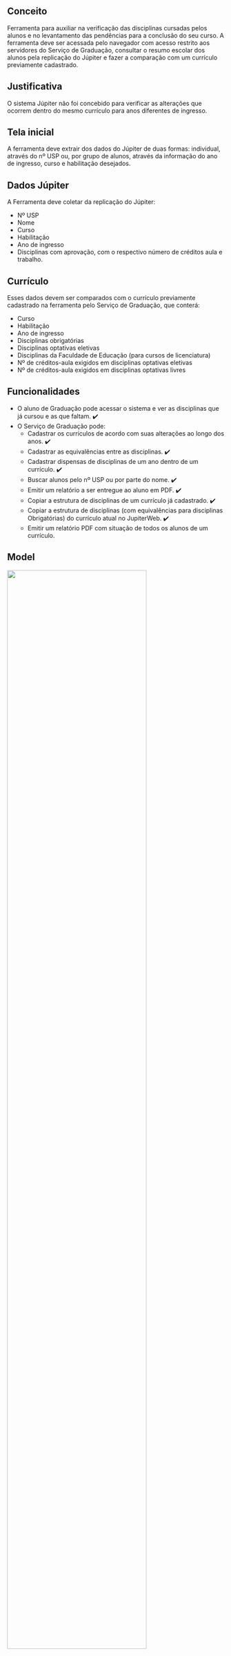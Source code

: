 ## Conceito

Ferramenta para auxiliar na verificação das disciplinas cursadas pelos alunos e no levantamento das pendências para a conclusão do seu curso. A ferramenta deve ser acessada pelo navegador com acesso restrito aos servidores do Serviço de Graduação, consultar o resumo escolar dos alunos pela replicação do Júpiter e fazer a comparação com um currículo previamente cadastrado.

## Justificativa

O sistema Júpiter não foi concebido para verificar as alterações que ocorrem dentro do mesmo currículo para anos diferentes de ingresso.

## Tela inicial

A ferramenta deve extrair dos dados do Júpiter de duas formas: individual, através do nº USP ou, por grupo de alunos, através da informação do ano de ingresso, curso e habilitação desejados. 

## Dados Júpiter

A Ferramenta deve coletar da replicação do Júpiter:

- Nº USP
- Nome
- Curso
- Habilitação
- Ano de ingresso
- Disciplinas com aprovação, com o respectivo número de créditos aula e trabalho.

## Currículo

Esses dados devem ser comparados com o currículo previamente cadastrado na ferramenta pelo Serviço de Graduação, que conterá:

- Curso
- Habilitação
- Ano de ingresso
- Disciplinas obrigatórias
- Disciplinas optativas eletivas
- Disciplinas da Faculdade de Educação (para cursos de licenciatura)
- Nº de créditos-aula exigidos em disciplinas optativas eletivas
- Nº de créditos-aula exigidos em disciplinas optativas livres

## Funcionalidades

- O aluno de Graduação pode acessar o sistema e ver as disciplinas que já cursou e as que faltam. :heavy_check_mark: 
- O Serviço de Graduação pode: 
    - Cadastrar os currículos de acordo com suas alterações ao longo dos anos. :heavy_check_mark: 
    - Cadastrar as equivalências entre as disciplinas. :heavy_check_mark: 
    - Cadastrar dispensas de disciplinas de um ano dentro de um currículo. :heavy_check_mark:
    - Buscar alunos pelo nº USP ou por parte do nome. :heavy_check_mark: 
    - Emitir um relatório a ser entregue ao aluno em PDF. :heavy_check_mark:
    - Copiar a estrutura de disciplinas de um currículo já cadastrado. :heavy_check_mark: 
    - Copiar a estrutura de disciplinas (com equivalências para disciplinas Obrigatórias) do currículo atual no JupiterWeb. :heavy_check_mark: 
    - Emitir um relatório PDF com situação de todos os alunos de um currículo.

## Model

<img src="docs/model.png" width="80%" />

## Procedimentos de deploy
 
- Adicionar a biblioteca PHP referente ao sgbd da base replicada

```bash
composer install
cp .env.example .env
```

- Incluir a lib libxrender1

```bash
sudo apt-get install libxrender1
```

- Editar o arquivo .env
    - Dados da conexão na base do sistema
    - Dados da conexão na base replicada
    - Nº USP dos funcionários da secretaria / Serviço de Graduação da unidade que acessarão o sistema
    - Nº USP do aluno (desenvolvimento) para simular o acesso como aluno de Graduação
        - Em desenvolvimento: setar APP_ENV como dev e setar COPES_ALUNO com o Nº USP do aluno
        - Em produção: setar APP_ENV como prd e deixar CODPES_ALUNO em branco
    - Código da unidade local
    - Credenciais do wsfoto
    - Prefixo dos códigos de disciplinas de graduação oferecidas da unidade
    - Quantidade mínima de caracteres digitados para busca por parte do nome

As diretivas específicas do sistema `CCG` estão documentadas em `config/ccg.php`

- Configurações finais do framework e do sistema:

```bash
php artisan key:generate
php artisan migrate
```

- Publicando assets do AdminLTE

- Adicione permissão de escrita na pasta storage

Caso falte alguma dependência, siga as instruções do `composer`.

## Projetos utilizados

github: [uspdev/replicado](https://github.com/uspdev/replicado)

github: [jeroennoten/Laravel-AdminLTE](https://github.com/jeroennoten/Laravel-AdminLTE)

github: [uspdev/senhaunica-socialite](https://github.com/uspdev/senhaunica-socialite)

github: [uspdev/wsfoto](https://github.com/uspdev/wsfoto)

github: [laravel-snappy](https://github.com/barryvdh/laravel-snappy)


## Contribuindo com o projeto

### Passos iniciais

Siga o guia no site do [uspdev](https://uspdev.github.io/contribua)

### Padrões de Projeto

Utilizamos a [PSR-2](https://www.php-fig.org/psr/psr-2/) para padrões de projeto. Ajuste seu editor favorito para a especificação.
